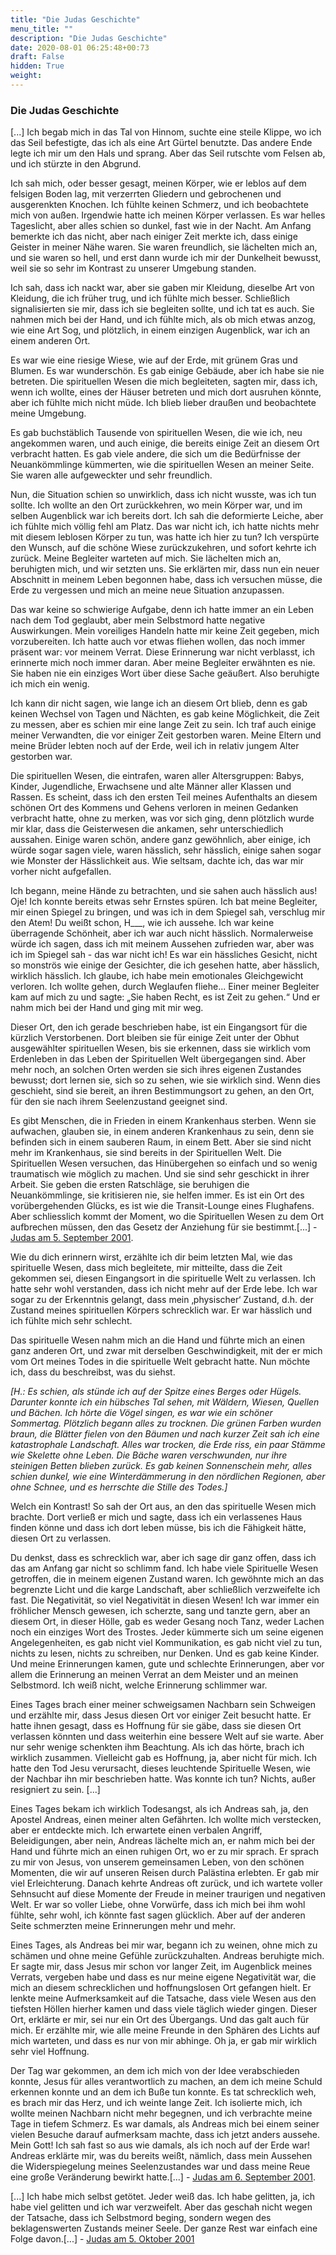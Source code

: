 ```yaml
---
title: "Die Judas Geschichte"
menu_title: ""
description: "Die Judas Geschichte"
date: 2020-08-01 06:25:48+00:73
draft: False
hidden: True
weight:
---
```

### Die Judas Geschichte

[...] Ich begab mich in das Tal von Hinnom, suchte eine steile Klippe, wo ich das Seil befestigte, das ich als eine Art Gürtel benutzte. Das andere Ende legte ich mir um den Hals und sprang. Aber das Seil rutschte vom Felsen ab, und ich stürzte in den Abgrund.

Ich sah mich, oder besser gesagt, meinen Körper, wie er leblos auf dem felsigen Boden lag, mit verzerrten Gliedern und gebrochenen und ausgerenkten Knochen. Ich fühlte keinen Schmerz, und ich beobachtete mich von außen. Irgendwie hatte ich meinen Körper verlassen. Es war helles Tageslicht, aber alles schien so dunkel, fast wie in der Nacht. Am Anfang bemerkte ich das nicht, aber nach einiger Zeit merkte ich, dass einige Geister in meiner Nähe waren. Sie waren freundlich, sie lächelten mich an, und sie waren so hell, und erst dann wurde ich mir der Dunkelheit bewusst, weil sie so sehr im Kontrast zu unserer Umgebung standen.

Ich sah, dass ich nackt war, aber sie gaben mir Kleidung, dieselbe Art von Kleidung, die ich früher trug, und ich fühlte mich besser. Schließlich signalisierten sie mir, dass ich sie begleiten sollte, und ich tat es auch. Sie nahmen mich bei der Hand, und ich fühlte mich, als ob mich etwas anzog, wie eine Art Sog, und plötzlich, in einem einzigen Augenblick, war ich an einem anderen Ort.

Es war wie eine riesige Wiese, wie auf der Erde, mit grünem Gras und Blumen. Es war wunderschön. Es gab einige Gebäude, aber ich habe sie nie betreten. Die spirituellen Wesen die mich begleiteten, sagten mir, dass ich, wenn ich wollte, eines der Häuser betreten und mich dort ausruhen könnte, aber ich fühlte mich nicht müde. Ich blieb lieber draußen und beobachtete meine Umgebung.

Es gab buchstäblich Tausende von spirituellen Wesen, die wie ich, neu angekommen waren, und auch einige, die bereits einige Zeit an diesem Ort verbracht hatten. Es gab viele andere, die sich um die Bedürfnisse der Neuankömmlinge kümmerten, wie die spirituellen Wesen an meiner Seite. Sie waren alle aufgeweckter und sehr freundlich.

Nun, die Situation schien so unwirklich, dass ich nicht wusste, was ich tun sollte. Ich wollte an den Ort zurückkehren, wo mein Körper war, und im selben Augenblick war ich bereits dort. Ich sah die deformierte Leiche, aber ich fühlte mich völlig fehl am Platz. Das war nicht ich, ich hatte nichts mehr mit diesem leblosen Körper zu tun, was hatte ich hier zu tun? Ich verspürte den Wunsch, auf die schöne Wiese zurückzukehren, und sofort kehrte ich zurück. Meine Begleiter warteten auf mich. Sie lächelten mich an, beruhigten mich, und wir setzten uns. Sie erklärten mir, dass nun ein neuer Abschnitt in meinem Leben begonnen habe, dass ich versuchen müsse, die Erde zu vergessen und mich an meine neue Situation anzupassen.

Das war keine so schwierige Aufgabe, denn ich hatte immer an ein Leben nach dem Tod geglaubt, aber mein Selbstmord hatte negative Auswirkungen. Mein voreiliges Handeln hatte mir keine Zeit gegeben, mich vorzubereiten. Ich hatte auch vor etwas fliehen wollen, das noch immer präsent war: vor meinem Verrat. Diese Erinnerung war nicht verblasst, ich erinnerte mich noch immer daran. Aber meine Begleiter erwähnten es nie. Sie haben nie ein einziges Wort über diese Sache geäußert. Also beruhigte ich mich ein wenig.

Ich kann dir nicht sagen, wie lange ich an diesem Ort blieb, denn es gab keinen Wechsel von Tagen und Nächten, es gab keine Möglichkeit, die Zeit zu messen, aber es schien mir eine lange Zeit zu sein. Ich traf auch einige meiner Verwandten, die vor einiger Zeit gestorben waren. Meine Eltern und meine Brüder lebten noch auf der Erde, weil ich in relativ jungem Alter gestorben war.

Die spirituellen Wesen, die eintrafen, waren aller Altersgruppen: Babys, Kinder, Jugendliche, Erwachsene und alte Männer aller Klassen und Rassen. Es scheint, dass ich den ersten Teil meines Aufenthalts an diesem schönen Ort des Kommens und Gehens verloren in meinen Gedanken verbracht hatte, ohne zu merken, was vor sich ging, denn plötzlich wurde mir klar, dass die Geisterwesen die ankamen, sehr unterschiedlich aussahen. Einige waren schön, andere ganz gewöhnlich, aber einige, ich würde sogar sagen viele, waren hässlich, sehr hässlich, einige sahen sogar wie Monster der Hässlichkeit aus. Wie seltsam, dachte ich, das war mir vorher nicht aufgefallen.

Ich begann, meine Hände zu betrachten, und sie sahen auch hässlich aus! Oje! Ich konnte bereits etwas sehr Ernstes spüren. Ich bat meine Begleiter, mir einen Spiegel zu bringen, und was ich in dem Spiegel sah, verschlug mir den Atem! Du weißt schon, H___, wie ich aussehe. Ich war keine überragende Schönheit, aber ich war auch nicht hässlich. Normalerweise würde ich sagen, dass ich mit meinem Aussehen zufrieden war, aber was ich im Spiegel sah - das war nicht ich! Es war ein hässliches Gesicht, nicht so monströs wie einige der Gesichter, die ich gesehen hatte, aber hässlich, wirklich hässlich. Ich glaube, ich habe mein emotionales Gleichgewicht verloren. Ich wollte gehen, durch Weglaufen fliehe... Einer meiner Begleiter kam auf mich zu und sagte: „Sie haben Recht, es ist Zeit zu gehen.“ Und er nahm mich bei der Hand und ging mit mir weg.

Dieser Ort, den ich gerade beschrieben habe, ist ein Eingangsort für die kürzlich Verstorbenen. Dort bleiben sie für einige Zeit unter der Obhut ausgewählter spirituellen Wesen, bis sie erkennen, dass sie wirklich vom Erdenleben in das Leben der Spirituellen Welt übergegangen sind. Aber mehr noch, an solchen Orten werden sie sich ihres eigenen Zustandes bewusst; dort lernen sie, sich so zu sehen, wie sie wirklich sind. Wenn dies geschieht, sind sie bereit, an ihren Bestimmungsort zu gehen, an den Ort, für den sie nach ihrem Seelenzustand geeignet sind.

Es gibt Menschen, die in Frieden in einem Krankenhaus sterben. Wenn sie aufwachen, glauben sie, in einem anderen Krankenhaus zu sein, denn sie befinden sich in einem sauberen Raum, in einem Bett. Aber sie sind nicht mehr im Krankenhaus, sie sind bereits in der Spirituellen Welt. Die Spirituellen Wesen versuchen, das Hinübergehen so einfach und so wenig traumatisch wie möglich zu machen. Und sie sind sehr geschickt in ihrer Arbeit. Sie geben die ersten Ratschläge, sie beruhigen die Neuankömmlinge, sie kritisieren nie, sie helfen immer. Es ist ein Ort des vorübergehenden Glücks, es ist wie die Transit-Lounge eines Flughafens. Aber schliesslich kommt der Moment, wo die Spirituellen Wesen zu dem Ort aufbrechen müssen, den das Gesetz der Anziehung für sie bestimmt.[...] - [Judas am 5. September 2001](/aktuelle-botschaften/aktuelle-botschaften-in-reihenfolge-des-datums/aktuelle-botschaften-2001/judas-tod-und-uebergang-in-die-spirituelle-welt-hr-judas-5-september-2001/).

Wie du dich erinnern wirst, erzählte ich dir beim letzten Mal, wie das spirituelle Wesen, dass mich begleitete, mir mitteilte, dass die Zeit gekommen sei, diesen Eingangsort in die spirituelle Welt zu verlassen. Ich hatte sehr wohl verstanden, dass ich nicht mehr auf der Erde lebe. Ich war sogar zu der Erkenntnis gelangt, dass mein ‚physischer‘ Zustand, d.h. der Zustand meines spirituellen Körpers schrecklich war. Er war hässlich und ich fühlte mich sehr schlecht.

Das spirituelle Wesen nahm mich an die Hand und führte mich an einen ganz anderen Ort, und zwar mit derselben Geschwindigkeit, mit der er mich vom Ort meines Todes in die spirituelle Welt gebracht hatte. Nun möchte ich, dass du beschreibst, was du siehst.

*[H.: Es schien, als stünde ich auf der Spitze eines Berges oder Hügels. Darunter konnte ich ein hübsches Tal sehen, mit Wäldern, Wiesen, Quellen und Bächen. Ich hörte die Vögel singen, es war wie ein schöner Sommertag. Plötzlich begann alles zu trocknen. Die grünen Farben wurden braun, die Blätter fielen von den Bäumen und nach kurzer Zeit sah ich eine katastrophale Landschaft. Alles war trocken, die Erde riss, ein paar Stämme wie Skelette ohne Leben. Die Bäche waren verschwunden, nur ihre steinigen Betten blieben zurück. Es gab keinen Sonnenschein mehr, alles schien dunkel, wie eine Winterdämmerung in den nördlichen Regionen, aber ohne Schnee, und es herrschte die Stille des Todes.]*

Welch ein Kontrast! So sah der Ort aus, an den das spirituelle Wesen mich brachte. Dort verließ er mich und sagte, dass ich ein verlassenes Haus finden könne und dass ich dort leben müsse, bis ich die Fähigkeit hätte, diesen Ort zu verlassen.

Du denkst, dass es schrecklich war, aber ich sage dir ganz offen, dass ich das am Anfang gar nicht so schlimm fand. Ich habe viele Spirituelle Wesen getroffen, die in meinem eigenen Zustand waren. Ich gewöhnte mich an das begrenzte Licht und die karge Landschaft, aber schließlich verzweifelte ich fast. Die Negativität, so viel Negativität in diesen Wesen! Ich war immer ein fröhlicher Mensch gewesen, ich scherzte, sang und tanzte gern, aber an diesem Ort, in dieser Hölle, gab es weder Gesang noch Tanz, weder Lachen noch ein einziges Wort des Trostes. Jeder kümmerte sich um seine eigenen Angelegenheiten, es gab nicht viel Kommunikation, es gab nicht viel zu tun, nichts zu lesen, nichts zu schreiben, nur Denken. Und es gab keine Kinder. Und meine Erinnerungen kamen, gute und schlechte Erinnerungen, aber vor allem die Erinnerung an meinen Verrat an dem Meister und an meinen Selbstmord. Ich weiß nicht, welche Erinnerung schlimmer war.

Eines Tages brach einer meiner schweigsamen Nachbarn sein Schweigen und erzählte mir, dass Jesus diesen Ort vor einiger Zeit besucht hatte. Er hatte ihnen gesagt, dass es Hoffnung für sie gäbe, dass sie diesen Ort verlassen könnten und dass weiterhin eine bessere Welt auf sie warte. Aber nur sehr wenige schenkten ihm Beachtung. Als ich das hörte, brach ich wirklich zusammen. Vielleicht gab es Hoffnung, ja, aber nicht für mich. Ich hatte den Tod Jesu verursacht, dieses leuchtende Spirituelle Wesen, wie der Nachbar ihn mir beschrieben hatte. Was konnte ich tun? Nichts, außer resigniert zu sein. [...]

Eines Tages bekam ich wirklich Todesangst, als ich Andreas sah, ja, den Apostel Andreas, einen meiner alten Gefährten. Ich wollte mich verstecken, aber er entdeckte mich. Ich erwartete einen verbalen Angriff, Beleidigungen, aber nein, Andreas lächelte mich an, er nahm mich bei der Hand und führte mich an einen ruhigen Ort, wo er zu mir sprach. Er sprach zu mir von Jesus, von unserem gemeinsamen Leben, von den schönen Momenten, die wir auf unseren Reisen durch Palästina erlebten. Er gab mir viel Erleichterung. Danach kehrte Andreas oft zurück, und ich wartete voller Sehnsucht auf diese Momente der Freude in meiner traurigen und negativen Welt. Er war so voller Liebe, ohne Vorwürfe, dass ich mich bei ihm wohl fühlte, sehr wohl, ich könnte fast sagen glücklich. Aber auf der anderen Seite schmerzten meine Erinnerungen mehr und mehr.

Eines Tages, als Andreas bei mir war, begann ich zu weinen, ohne mich zu schämen und ohne meine Gefühle zurückzuhalten. Andreas beruhigte mich. Er sagte mir, dass Jesus mir schon vor langer Zeit, im Augenblick meines Verrats, vergeben habe und dass es nur meine eigene Negativität war, die mich an diesem schrecklichen und hoffnungslosen Ort gefangen hielt. Er lenkte meine Aufmerksamkeit auf die Tatsache, dass viele Wesen aus den tiefsten Höllen hierher kamen und dass viele täglich wieder gingen. Dieser Ort, erklärte er mir, sei nur ein Ort des Übergangs. Und das galt auch für mich. Er erzählte mir, wie alle meine Freunde in den Sphären des Lichts auf mich warteten, und dass es nur von mir abhinge. Oh ja, er gab mir wirklich sehr viel Hoffnung.

Der Tag war gekommen, an dem ich mich von der Idee verabschieden konnte, Jesus für alles verantwortlich zu machen, an dem ich meine Schuld erkennen konnte und an dem ich Buße tun konnte. Es tat schrecklich weh, es brach mir das Herz, und ich weinte lange Zeit. Ich isolierte mich, ich wollte meinen Nachbarn nicht mehr begegnen, und ich verbrachte meine Tage in tiefem Schmerz. Es war damals, als Andreas mich bei einem seiner vielen Besuche darauf aufmerksam machte, dass ich jetzt anders aussehe. Mein Gott! Ich sah fast so aus wie damals, als ich noch auf der Erde war! Andreas erklärte mir, was du bereits weißt, nämlich, dass mein Aussehen die Widerspiegelung meines Seelenzustandes war und dass meine Reue eine große Veränderung bewirkt hatte.[...] - [Judas am 6. September 2001](/aktuelle-botschaften/aktuelle-botschaften-in-reihenfolge-des-datums/aktuelle-botschaften-2001/judas-erfahrung-der-hoellen-hr-judas-6-september-2001/).

[...] Ich habe mich selbst getötet. Jeder weiß das. Ich habe gelitten, ja, ich habe viel gelitten und ich war verzweifelt. Aber das geschah nicht wegen der Tatsache, dass ich Selbstmord beging, sondern wegen des beklagenswerten Zustands meiner Seele. Der ganze Rest war einfach eine Folge davon.[...] - [Judas am 5. Oktober 2001](/aktuelle-botschaften/aktuelle-botschaften-in-reihenfolge-des-datums/aktuelle-botschaften-2001/sterbehilfe-und-christliche-symbole-hr-judas-5-oktober-2001/)

